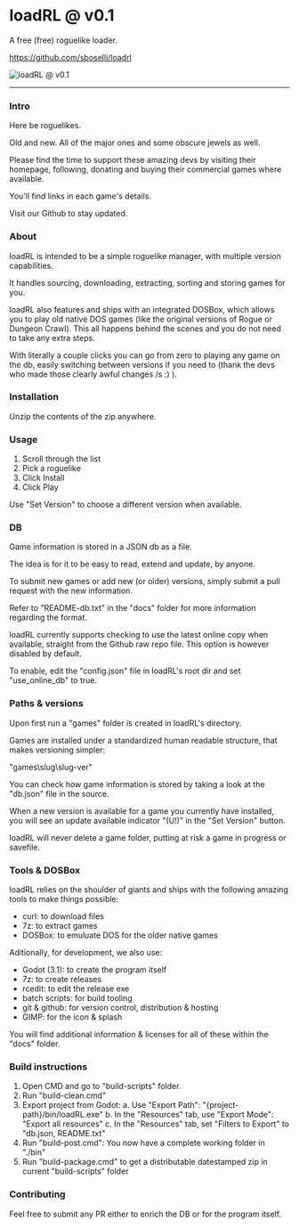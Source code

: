# loadRL @ v0.1

A free (free) roguelike loader.

https://github.com/sboselli/loadrl

![loadRL @ v0.1](https://raw.githubusercontent.com/sboselli/loadrl/master/img/screenshot-01.png)

---

### Intro

Here be roguelikes.

Old and new.
All of the major ones and some obscure jewels as well.

Please find the time to support these amazing devs by
visiting their homepage, following, donating and
buying their commercial games where available.

You'll find links in each game's details.

Visit our Github to stay updated.


### About

loadRL is intended to be a simple roguelike manager, 
with multiple version capabilities.

It handles sourcing, downloading, extracting, sorting
and storing games for you.

loadRL also features and ships with an integrated DOSBox,
which allows you to play old native DOS games (like the 
original versions of Rogue or Dungeon Crawl). This all
happens behind the scenes and you do not need to take 
any extra steps.

With literally a couple clicks you can go from zero 
to playing any game on the db, easily switching between 
versions if you need to (thank the devs who made
those clearly awful changes /s :) ).


### Installation

Unzip the contents of the zip anywhere. 


### Usage

1. Scroll through the list
2. Pick a roguelike
3. Click Install
4. Click Play

Use "Set Version" to choose a different version when available.


### DB

Game information is stored in a JSON db as a file.

The idea is for it to be easy to read, extend and update,
by anyone.

To submit new games or add new (or older) versions, simply
submit a pull request with the new information.

Refer to "README-db.txt" in the "docs" folder for more
information regarding the format.

loadRL currently supports checking to use the latest online copy 
when available, straight from the Github raw repo file. This 
option is however disabled by default.

To enable, edit the "config.json" file in loadRL's root dir
and set "use_online_db" to true.


### Paths & versions

Upon first run a "games" folder is created in loadRL's directory.

Games are installed under a standardized human readable structure, 
that makes versioning simpler:

"games\slug\slug-ver"

You can check how game information is stored by taking a look at 
the "db.json" file in the source.

When a new version is available for a game you currently have 
installed, you will see an update available indicator "(U!)" in
the "Set Version" button.

loadRL will never delete a game folder, putting at risk a game
in progress or savefile.


### Tools & DOSBox

loadRL relies on the shoulder of giants and ships with the following
amazing tools to make things possible:

  + curl: to download files
  + 7z: to extract games
  + DOSBox: to emuluate DOS for the older native games

Aditionally, for development, we also use:

  + Godot (3.1): to create the program itself
  + 7z: to create releases
  + rcedit: to edit the release exe
  + batch scripts: for build tooling
  + git & github: for version control, distribution & hosting
  + GIMP: for the icon & splash

You will find additional information & licenses for all of these 
within the "docs" folder.


### Build instructions

1. Open CMD and go to "build-scripts" folder.
2. Run "build-clean.cmd"
3. Export project from Godot:
  a. Use "Export Path": "{project-path}/bin/loadRL.exe"
  b. In the "Resources" tab, use "Export Mode": "Export all resources"
  c. In the "Resources" tab, set "Filters to Export" to "db.json, README.txt"
4. Run "build-post.cmd": You now have a complete working folder in "./bin"
5. Run "build-package.cmd" to get a distributable datestamped zip 
in current "build-scripts" folder


### Contributing

Feel free to submit any PR either to enrich the DB or for 
the program itself.

